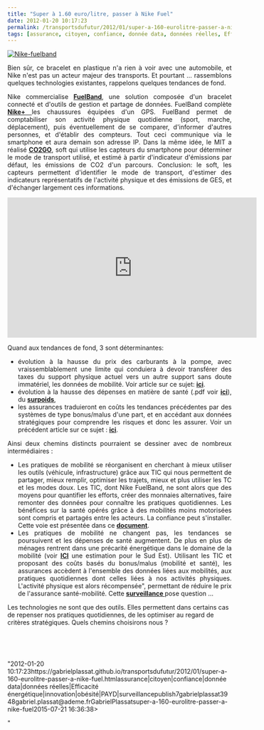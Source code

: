 ```yaml
---
title: "Super à 1.60 euro/litre, passer à Nike Fuel"
date: 2012-01-20 10:17:23
permalink: /transportsdufutur/2012/01/super-a-160-eurolitre-passer-a-nike-fuel.html
tags: [assurance, citoyen, confiance, donnée data, données réelles, Efficacité énergétique, innovation, obésité, PAYD, surveillance]
---
```


<p><a href="https://gabrielplassat.github.io/transportsdufutur/wp-content/uploads/sites/6/old/6a0120a66d2ad4970b016760d5fc37970b-800wi.jpg" rel="lightbox"><img rel="lightbox[]" alt="Nike-fuelband" class="asset  asset-image at-xid-6a0120a66d2ad4970b016760d5fc37970b" src="/wp-content/uploads/sites/6/old/6a0120a66d2ad4970b016760d5fc37970b-500wi.jpg" style="display: block; margin-left: auto; margin-right: auto;" title="Nike-fuelband" /></a></p> <p style="text-align: justify;">Bien sûr, ce bracelet en plastique n'a rien à voir avec une automobile, et Nike n'est pas un acteur majeur des transports. Et pourtant ... rassemblons quelques technologies existantes, rappelons quelques tendances de fond.  </p>  <!--more-->   <p style="text-align: justify;">Nike commercialise <a href="http://www.nike.com/fuelband/" target="_blank"><strong>FuelBand</strong></a>, une solution composée d'un bracelet connecté et d'outils de gestion et partage de données. FuelBand complète <a href="http://www.apple.com/fr/ipod/nike/" target="_self"><strong>Nike+ </strong></a>les chaussures équipées d'un GPS. FuelBand permet de comptabiliser son activité physique quotidienne (sport, marche, déplacement), puis éventuellement de se comparer, d'informer d'autres personnes, et d'établir des compteurs. Tout ceci communique via le smartphone et aura demain son adresse IP. Dans la même idée, le MIT a réalisé <a href="https://gabrielplassat.github.io/transportsdufutur/2011/01/le-mit-developpe-un-outil-co2go-qui-estime-sans-aucune-action-de-la-personne-ses-emissions-de-co2-liees-a-ces-deplacem.html" target="_blank"><strong>CO2GO</strong></a>, soft qui utilise les capteurs du smartphone pour déterminer le mode de transport utilisé, et estimé à partir d'indicateur d'émissions par défaut, les émissions de CO2 d'un parcours. Conclusion: le soft, les capteurs permettent d'identifier le mode de transport, d'estimer des indicateurs représentatifs de l'activité physique et des émissions de GES, et d'échanger largement ces informations.</p> <p><iframe frameborder="0" height="315" src="http://www.youtube.com/embed/TtfJAyjkkGs" width="560"></iframe></p> <p style="text-align: justify;">Quand aux tendances de fond, 3 sont déterminantes:</p> <ul style="text-align: justify;"> <li>évolution à la hausse du prix des carburants à la pompe, avec vraissemblablement une limite qui conduiera à devoir transférer des taxes du support physique actuel vers un autre support sans doute immatériel, les données de mobilité. Voir article sur ce sujet: <a href="https://gabrielplassat.github.io/transportsdufutur/2009/11/le-prix-du-carburant-a-la-pompe-atil-une-limite.html" target="_blank"><strong>ici</strong></a>.</li> <li>évolution à la hausse des dépenses en matière de santé (.pdf voir <a href="https://gabrielplassat.github.io/transportsdufutur/wp-content/uploads/sites/6/2012/01/cahiers-2009-11.pdf" target="_blank"><strong>ici</strong></a>), du <a href="https://gabrielplassat.github.io/transportsdufutur/2012/01/obesite-quand-lautomobile-devient-un-pharmacone.html" target="_blank"><strong>surpoids</strong></a>,</li> <li>les assurances traduieront en coûts les tendances précédentes par des systèmes de type bonus/malus d'une part, et en accédant aux données stratégiques pour comprendre les risques et donc les assurer. Voir un précédent article sur ce sujet : <a href="https://gabrielplassat.github.io/transportsdufutur/2009/12/du-cafe-des-lloyds-aux-gpsgprs-les-assureurs-permettent-de-nouveaux-usages.html" target="_blank"><strong>ici</strong></a>.</li> </ul> <p style="text-align: justify;">Ainsi deux chemins distincts pourraient se dessiner avec de nombreux intermédiaires :</p> <ul style="text-align: justify;"> <li>Les pratiques de mobilité se réorganisent en cherchant à mieux utiliser les outils (véhicule, infrastructure) grâce aux TIC qui nous permettent de partager, mieux remplir, optimiser les trajets, mieux et plus utiliser les TC et les modes doux. Les TIC, dont Nike FuelBand, ne sont alors que des moyens pour quantifier les efforts, créer des monnaies alternatives, faire remonter des données pour connaître les pratiques quotidiennes. Les bénéfices sur la santé opérés grâce à des mobilités moins motorisées sont compris et partagés entre les acteurs. La confiance peut s'installer. Cette voie est présentée dans ce <a href="http://www.slideshare.net/transportsdufutur/td-f-2011v1" target="_blank"><strong>document</strong></a>.</li> <li>Les pratiques de mobilité ne changent pas, les tendances se poursuivent et les dépenses de santé augmentent. De plus en plus de ménages rentrent dans une précarité énergétique dans le domaine de la mobilité (voir <a href="https://gabrielplassat.github.io/transportsdufutur/2012/01/grand-sud-est-fracture-a-venir-en-matiere-de-mobilite-pour-un-million-de-personne-rural-peri-urbain.html" target="_blank"><strong>ICI</strong></a> une estimation pour le Sud Est). Utilisant les TIC et proposant des coûts basés du bonus/malus (mobilité et santé), les assurances accèdent à l'ensemble des données liées aux mobilités, aux pratiques quotidiennes dont celles liées à nos activités physiques. L'activité physique est alors récompensée", permettant de réduire le prix de l'assurance santé-mobilité. Cette <a href="https://gabrielplassat.github.io/transportsdufutur/2010/03/apres-la-surveillance-la-sousveillance.html"" target=""_blank""><strong>surveillance </strong></a>pose question ...</li> </ul> <p style=""text-align: justify>Les technologies ne sont que des outils. Elles permettent dans certains cas de repenser nos pratiques quotidiennes, de les optimiser au regard de critères stratégiques. Quels chemins choisirons nous ?</p> <p style=""text-align: justify> </p> <p style=""text-align: justify> </p>"2012-01-20 10:17:23https://gabrielplassat.github.io/transportsdufutur/2012/01/super-a-160-eurolitre-passer-a-nike-fuel.htmlassurance|citoyen|confiance|donnée data|données réelles|Efficacité énergétique|innovation|obésité|PAYD|surveillancepublish7gabrielplassat3948gabriel.plassat@ademe.frGabrielPlassatsuper-a-160-eurolitre-passer-a-nike-fuel2015-07-21 16:36:38> </p>"
